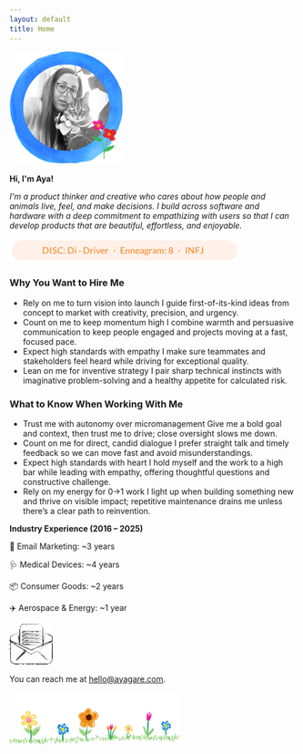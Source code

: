 ```yaml
---
layout: default
title: Home
---
```


<div class="center-content">
  <img src="/assets/images/profile.png" alt="Profile Pic" width="200" />
</div>

**Hi, I'm Aya!**  

_I'm a product thinker and creative who cares about how people and animals live, feel, and make decisions. I build across software and hardware with a deep commitment to empathizing with users so that I can develop products that are beautiful, effortless, and enjoyable._

<div class="center-content">
  <img src="/assets/images/personality.png" alt="Personality: DISC Di Driver, Enneagram 8, INFJ" style="max-width: 400px;" />
</div>

<div class="wg-sections">
  <section class="wg-card">
    <h3>Why You Want to Hire Me</h3>
    <ul class="wg-list2">
      <li>
        <span class="wg-title">Rely on me to turn vision into launch</span>
        <span class="wg-desc">I guide first-of-its-kind ideas from concept to market with creativity, precision, and urgency.</span>
      </li>
      <li>
        <span class="wg-title">Count on me to keep momentum high</span>
        <span class="wg-desc">I combine warmth and persuasive communication to keep people engaged and projects moving at a fast, focused pace.</span>
      </li>
      <li>
        <span class="wg-title">Expect high standards with empathy</span>
        <span class="wg-desc">I make sure teammates and stakeholders feel heard while driving for exceptional quality.</span>
      </li>
      <li>
        <span class="wg-title">Lean on me for inventive strategy</span>
        <span class="wg-desc">I pair sharp technical instincts with imaginative problem-solving and a healthy appetite for calculated risk.</span>
      </li>
    </ul>
  </section>

  <section class="wg-card">
    <h3>What to Know When Working With Me</h3>
    <ul class="wg-list2">
      <li>
        <span class="wg-title">Trust me with autonomy over micromanagement</span>
        <span class="wg-desc">Give me a bold goal and context, then trust me to drive; close oversight slows me down.</span>
      </li>
      <li>
        <span class="wg-title">Count on me for direct, candid dialogue</span>
        <span class="wg-desc">I prefer straight talk and timely feedback so we can move fast and avoid misunderstandings.</span>
      </li>
      <li>
        <span class="wg-title">Expect high standards with heart</span>
        <span class="wg-desc">I hold myself and the work to a high bar while leading with empathy, offering thoughtful questions and constructive challenge.</span>
      </li>
      <li>
        <span class="wg-title">Rely on my energy for 0→1 work</span>
        <span class="wg-desc">I light up when building something new and thrive on visible impact; repetitive maintenance drains me unless there’s a clear path to reinvention.</span>
      </li>
    </ul>
  </section>
</div>

<div class="industry-experience">
  <p><strong>Industry Experience (2016 – 2025)</strong></p>
  <p>📧 Email Marketing: ~3 years</p>
  <p>🩺 Medical Devices: ~4 years</p>
  <p>📦 Consumer Goods: ~2 years</p>
  <p>✈️ Aerospace & Energy: ~1 year</p>
</div>

<div class="center-content">
  <img src="/assets/images/email.gif" alt="Email" style="max-width: 15%;" />

  You can reach me at <span class="cat-hover-wrapper"><a href="mailto:hello@ayagare.com" class="sparkle-cat">hello@ayagare.com</a></span>.

  <img src="/assets/images/flowers.png" alt="Flowers" width="300" />
</div>

